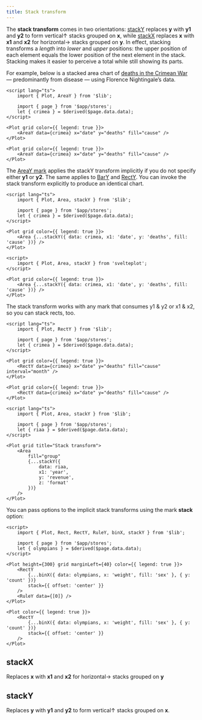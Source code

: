 ```yaml
---
title: Stack transform
---
```


The **stack transform** comes in two orientations: [stackY](/transforms/stack#stackY) replaces **y** with **y1** and **y2** to form vertical↑ stacks grouped on **x**, while [stackX](/transforms/stack#stackX) replaces **x** with **x1** and **x2** for horizontal→ stacks grouped on **y**. In effect, stacking transforms a _length_ into _lower_ and _upper_ positions: the upper position of each element equals the lower position of the next element in the stack. Stacking makes it easier to perceive a total while still showing its parts.

For example, below is a stacked area chart of [deaths in the Crimean War](https://en.wikipedia.org/wiki/Florence_Nightingale#Crimean_War) — predominantly from disease — using Florence Nightingale’s data.

```svelte live
<script lang="ts">
    import { Plot, AreaY } from '$lib';

    import { page } from '$app/stores';
    let { crimea } = $derived($page.data.data);
</script>

<Plot grid color={{ legend: true }}>
    <AreaY data={crimea} x="date" y="deaths" fill="cause" />
</Plot>
```

```svelte
<Plot grid color={{ legend: true }}>
    <AreaY data={crimea} x="date" y="deaths" fill="cause" />
</Plot>
```

The [AreaY mark](/marks/area) applies the stackY transform implicitly if you do not specify either **y1** or **y2**. The same applies to [BarY](/marks/bar) and [RectY](/marks/rect). You can invoke the stack transform explicitly to produce an identical chart.

```svelte live
<script lang="ts">
    import { Plot, Area, stackY } from '$lib';

    import { page } from '$app/stores';
    let { crimea } = $derived($page.data.data);
</script>

<Plot grid color={{ legend: true }}>
    <Area {...stackY({ data: crimea, x1: 'date', y: 'deaths', fill: 'cause' })} />
</Plot>
```

```svelte
<script>
    import { Plot, Area, stackY } from 'svelteplot';
</script>

<Plot grid color={{ legend: true }}>
    <Area {...stackY({ data: crimea, x1: 'date', y: 'deaths', fill: 'cause' })} />
</Plot>
```

The stack transform works with any mark that consumes y1 & y2 or x1 & x2, so you can stack rects, too.

```svelte live
<script lang="ts">
    import { Plot, RectY } from '$lib';

    import { page } from '$app/stores';
    let { crimea } = $derived($page.data.data);
</script>

<Plot grid color={{ legend: true }}>
    <RectY data={crimea} x="date" y="deaths" fill="cause" interval="month" />
</Plot>
```

```svelte
<Plot grid color={{ legend: true }}>
    <RectY data={crimea} x="date" y="deaths" fill="cause" />
</Plot>
```

```svelte live
<script lang="ts">
    import { Plot, Area, stackY } from '$lib';

    import { page } from '$app/stores';
    let { riaa } = $derived($page.data.data);
</script>

<Plot grid title="Stack transform">
    <Area
        fill="group"
        {...stackY({
            data: riaa,
            x1: 'year',
            y: 'revenue',
            z: 'format'
        })}
    />
</Plot>
```

You can pass options to the implicit stack transforms using the mark **stack** option:

```svelte live
<script>
    import { Plot, Rect, RectY, RuleY, binX, stackY } from '$lib';

    import { page } from '$app/stores';
    let { olympians } = $derived($page.data.data);
</script>

<Plot height={300} grid marginLeft={40} color={{ legend: true }}>
    <RectY
        {...binX({ data: olympians, x: 'weight', fill: 'sex' }, { y: 'count' })}
        stack={{ offset: 'center' }}
    />
    <RuleY data={[0]} />
</Plot>
```

```svelte
<Plot color={{ legend: true }}>
    <RectY
        {...binX({ data: olympians, x: 'weight', fill: 'sex' }, { y: 'count' })}
        stack={{ offset: 'center' }}
    />
</Plot>
```

## stackX

Replaces **x** with **x1** and **x2** for horizontal→ stacks grouped on **y**

## stackY

Replaces **y** with **y1** and **y2** to form vertical↑ stacks grouped on **x**.
